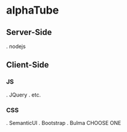 # alphaTube

## Server-Side
. nodejs

## Client-Side
### JS
. JQuery
. etc.

### CSS
. SemanticUI
. Bootstrap
. Bulma
CHOOSE ONE